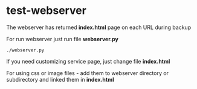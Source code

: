 # test-webserver
The webserver has returned **index.html** page on each URL during backup

For run webserver just run file **webserver.py**

    ./webserver.py

If you need customizing service page, just change file **index.html**

For using css or image files - add them to webserver directory or subdirectory and linked them in **index.html**
